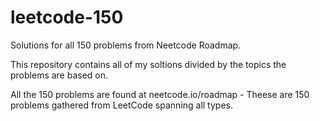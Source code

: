 # leetcode-150
Solutions for all 150 problems from Neetcode Roadmap.

This repository contains all of my soltions divided by the topics the problems are based on.

All the 150 problems are found at neetcode.io/roadmap - Theese are 150 problems gathered from LeetCode spanning all types.
